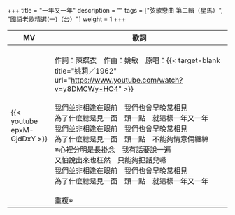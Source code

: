 +++
title = "一年又一年"
description = ""
tags = ["弦歌戀曲 第二輯（星馬）", "國語老歌精選(一)（台）"]
weight = 1
+++

MV  | 歌詞  
--------------|-------
{{< youtube epxM-GjdDxY >}}|<br/>作詞：陳蝶衣　作曲：姚敏　原唱：{{< target-blank title="姚莉／1962" url="https://www.youtube.com/watch?v=y8DMCWy-HO4" >}}<br/><br/>我們並非相逢在眼前　我們也曾早晚常相見<br/>為了什麼總是見一面　頭一點　就這樣一年又一年<br/>我們並非相逢在眼前　我們也曾早晚常相見<br/>為了什麼總是見一面　頭一點　不能夠情意倆纏綿<br/>※心裡分明是長掛念　我有話要說一遍<br/>又怕說出來也枉然　只能夠把話兒嚥<br/>我們並非相逢在眼前　我們也曾早晚常相見<br/>為了什麼總是見一面　頭一點　就這樣一年又一年<br/><br/>重複※


